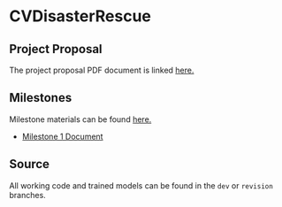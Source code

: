 # CVDisasterRescue

## Project Proposal
The project proposal PDF document is linked [here.](/proposal/proposal.pdf)

## Milestones
Milestone materials can be found [here.](/milestones)
* [Milestone 1 Document](/milestones/milestone1.pdf)

## Source
All working code and trained models can be found in the `dev` or `revision` branches.
